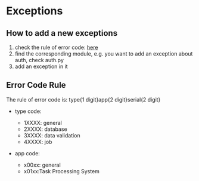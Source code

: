 # Exceptions

## How to add a new exceptions
1. check the rule of error code: [here](#Error-Code-Rule)
2. find the corresponding module, e.g. you want to add an exception about auth, check auth.py
3. add an exception in it

## Error Code Rule
The rule of error code is: type{1 digit}app{2 digit}serial{2 digit}

- type code:
  - 1XXXX: general
  - 2XXXX: database
  - 3XXXX: data validation
  - 4XXXX: job

- app code:
  - x00xx: general
  - x01xx:Task Processing System
 
